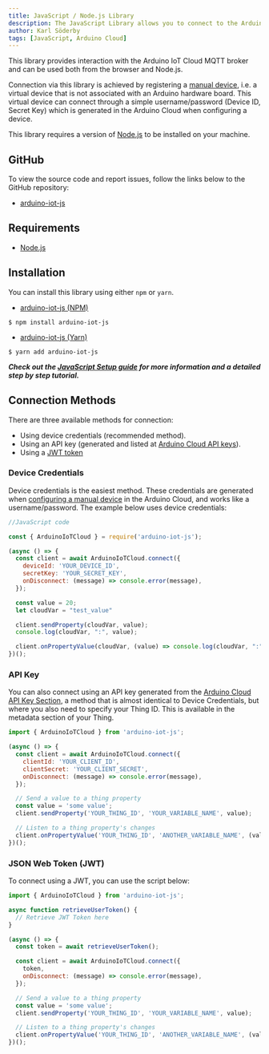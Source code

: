 ```yaml
---
title: JavaScript / Node.js Library
description: The JavaScript Library allows you to connect to the Arduino Cloud using Node.js.
author: Karl Söderby
tags: [JavaScript, Arduino Cloud]
---
```


This library provides interaction with the Arduino IoT Cloud MQTT broker and can be used both from the browser and Node.js.

Connection via this library is achieved by registering a [manual device](), i.e. a virtual device that is not associated with an Arduino hardware board. This virtual device can connect through a simple username/password (Device ID, Secret Key) which is generated in the Arduino Cloud when configuring a device.

This library requires a version of [Node.js]() to be installed on your machine.

## GitHub

To view the source code and report issues, follow the links below to the GitHub repository:
- [arduino-iot-js](https://github.com/arduino/arduino-iot-js)

## Requirements

- [Node.js]()

## Installation

You can install this library using either `npm` or `yarn`.

- [arduino-iot-js (NPM)](https://www.npmjs.com/package/arduino-iot-js)
```
$ npm install arduino-iot-js
```

- [arduino-iot-js (Yarn)](https://yarnpkg.com/package?q=arduino%20cloud&name=arduino-iot-js)
```
$ yarn add arduino-iot-js
```

***Check out the [JavaScript Setup guide]() for more information and a detailed step by step tutorial.***  

## Connection Methods

There are three available methods for connection:
- Using device credentials (recommended method). 
- Using an API key (generated and listed at [Arduino Cloud API keys](app.arduino.cc/app-keys)).
- Using a [JWT token](https://jwt.io/)

### Device Credentials

Device credentials is the easiest method. These credentials are generated when [configuring a manual device]() in the Arduino Cloud, and works like a username/password. The example below uses device credentials:

```js
//JavaScript code

const { ArduinoIoTCloud } = require('arduino-iot-js');

(async () => {
  const client = await ArduinoIoTCloud.connect({
    deviceId: 'YOUR_DEVICE_ID',
    secretKey: 'YOUR_SECRET_KEY',
    onDisconnect: (message) => console.error(message),
  });

  const value = 20;
  let cloudVar = "test_value"

  client.sendProperty(cloudVar, value);
  console.log(cloudVar, ":", value);

  client.onPropertyValue(cloudVar, (value) => console.log(cloudVar, ":", value));
})();
```

### API Key

You can also connect using an API key generated from the [Arduino Cloud API Key Section](), a method that is almost identical to Device Credentials, but where you also need to specify your Thing ID. This is available in the metadata section of your Thing.

```js
import { ArduinoIoTCloud } from 'arduino-iot-js';

(async () => {
  const client = await ArduinoIoTCloud.connect({
    clientId: 'YOUR_CLIENT_ID',
    clientSecret: 'YOUR_CLIENT_SECRET',
    onDisconnect: (message) => console.error(message),
  });

  // Send a value to a thing property
  const value = 'some value';
  client.sendProperty('YOUR_THING_ID', 'YOUR_VARIABLE_NAME', value);

  // Listen to a thing property's changes
  client.onPropertyValue('YOUR_THING_ID', 'ANOTHER_VARIABLE_NAME', (value) => console.log(value));
})();
```

### JSON Web Token (JWT)

To connect using a JWT, you can use the script below:

```js
import { ArduinoIoTCloud } from 'arduino-iot-js';

async function retrieveUserToken() {
  // Retrieve JWT Token here
}

(async () => {
  const token = await retrieveUserToken();

  const client = await ArduinoIoTCloud.connect({
    token,
    onDisconnect: (message) => console.error(message),
  });

  // Send a value to a thing property
  const value = 'some value';
  client.sendProperty('YOUR_THING_ID', 'YOUR_VARIABLE_NAME', value);

  // Listen to a thing property's changes
  client.onPropertyValue('YOUR_THING_ID', 'ANOTHER_VARIABLE_NAME', (value) => console.log(value));
})();
```